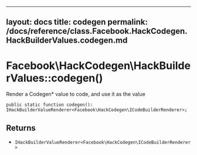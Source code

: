 
***

layout: docs
title: codegen
permalink: /docs/reference/class.Facebook.HackCodegen.HackBuilderValues.codegen.md
---







# Facebook\\HackCodegen\\HackBuilderValues::codegen()




Render a Codegen* value to code, and use it as the value




``` Hack
public static function codegen(): IHackBuilderValueRenderer<Facebook\HackCodegen\ICodeBuilderRenderer>;
```




## Returns




+ ` IHackBuilderValueRenderer<Facebook\HackCodegen\ICodeBuilderRenderer> `